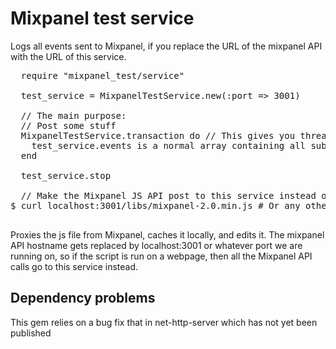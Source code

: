 <h1>Mixpanel test service</h2>

<p>
  Logs all events sent to Mixpanel, if you replace the URL of the mixpanel API with the URL of this service.
</p>

<pre>
  require "mixpanel_test/service"

  test_service = MixpanelTestService.new(:port => 3001)

  // The main purpose:
  // Post some stuff
  MixpanelTestService.transaction do // This gives you thread safe access to test_service
    test_service.events is a normal array containing all submitted events.
  end

  test_service.stop

  // Make the Mixpanel JS API post to this service instead of api.mixpanel.com
$ curl localhost:3001/libs/mixpanel-2.0.min.js # Or any other file in /libs

</pre>

<p>Proxies the js file from Mixpanel, caches it locally, and edits it. The mixpanel API hostname gets replaced by localhost:3001 or whatever port we are running on, so if the script is run on a webpage, then all the Mixpanel API calls go to this service instead.
</p>

<h2></h2>

<h2>Dependency problems</h2>
<p>This gem relies on a bug fix that in net-http-server which has not yet been published</p>
